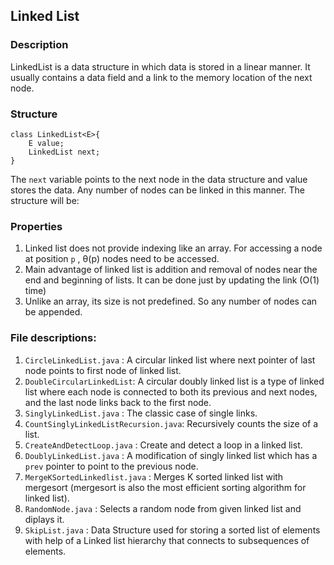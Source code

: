 ## Linked List
### Description

LinkedList is a data structure in which data is stored in a linear manner. It usually contains a data field and a link to the memory location of the next node.

### Structure

```
class LinkedList<E>{
    E value;
    LinkedList next;
}
```

The `next` variable points to the next node in the data structure and value stores the data. Any number of nodes can be linked in this manner. The structure will be:


### Properties
1. Linked list does not provide indexing like an array. For accessing a node at position `p` , &theta;(p) nodes need to be accessed.
2. Main advantage of linked list is addition and removal of nodes near the end and beginning of lists. It can be done just by updating the link (O(1) time)
3. Unlike an array, its size is not predefined. So any number of nodes can be appended.

### File descriptions:

1. `CircleLinkedList.java` : A circular linked list where next pointer of last node points to first node of linked list.
2. `DoubleCircularLinkedList`: A circular doubly linked list is a type of linked list where each node is connected to both its previous and next nodes, and the last node links back to the first node.
3. `SinglyLinkedList.java` : The classic case of single links.
4. `CountSinglyLinkedListRecursion.java`: Recursively counts the size of a list.
5. `CreateAndDetectLoop.java` : Create and detect a loop in a linked list.
6. `DoublyLinkedList.java` : A modification of singly linked list which has a `prev` pointer to point to the previous node.
7. `MergeKSortedLinkedlist.java` : Merges K sorted linked list with mergesort (mergesort is also the most efficient sorting algorithm for linked list).
8. `RandomNode.java` : Selects a random node from given linked list and diplays it.
9. `SkipList.java` : Data Structure used for storing a sorted list of elements with help of a Linked list hierarchy that connects to subsequences of elements.
